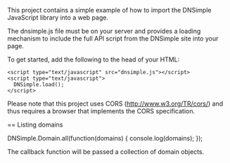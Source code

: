 This project contains a simple example of how to import the DNSimple JavaScript library into a web
page.

The dnsimple.js file must be on your server and provides a loading mechanism to include the full
API script from the DNSimple site into your page.

To get started, add the following to the head of your HTML:

    <script type="text/javascript" src="dnsimple.js"></script>
    <script type="text/javascript">
      DNSimple.load();
    </script>

Please note that this project uses CORS (http://www.w3.org/TR/cors/) and thus requires a browser
that implements the CORS specification.

== Listing domains

  DNSimple.Domain.all(function(domains) { console.log(domains); });

The callback function will be passed a collection of domain objects.
